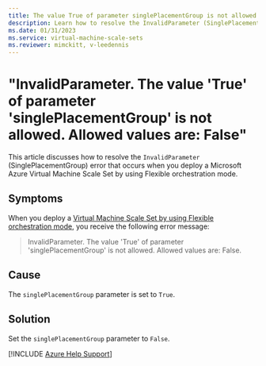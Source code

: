 ```yaml
---
title: The value True of parameter singlePlacementGroup is not allowed
description: Learn how to resolve the InvalidParameter (SinglePlacementGroup error) when you deploy a Virtual Machine Scale Set by using Flexible orchestration mode.
ms.date: 01/31/2023
ms.service: virtual-machine-scale-sets
ms.reviewer: mimckitt, v-leedennis
---
```

# "InvalidParameter. The value 'True' of parameter 'singlePlacementGroup' is not allowed. Allowed values are: False"

This article discusses how to resolve the `InvalidParameter` (SinglePlacementGroup) error that occurs when you deploy a Microsoft Azure Virtual Machine Scale Set by using Flexible orchestration mode. 

## Symptoms

When you deploy a [Virtual Machine Scale Set by using Flexible orchestration mode](/azure/virtual-machine-scale-sets/virtual-machine-scale-sets-orchestration-modes#scale-sets-with-flexible-orchestration), you receive the following error message:

> InvalidParameter. The value 'True' of parameter 'singlePlacementGroup' is not allowed. Allowed values are: False.

## Cause

The `singlePlacementGroup` parameter is set to `True`.

## Solution

Set the `singlePlacementGroup` parameter to `False`.

[!INCLUDE [Azure Help Support](../../../includes/azure-help-support.md)]
